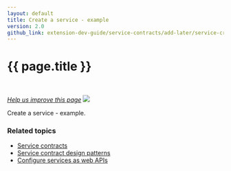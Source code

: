 ```yaml
---
layout: default
title: Create a service - example
version: 2.0
github_link: extension-dev-guide/service-contracts/add-later/service-create-example.md
---
```


<div class="container bs-docs-container">
   <div class="row">
      <div class="jumbotron">
         <h1 class="api1" id="create-service">{{ page.title }}</h1>
      </div>
      <div class="row">
         <div class="col-xs-3">
            <p>&nbsp;</p>
         </div>
         <div class="col-xs-9" role="main">
            <div class="bs-docs-section">
               <p><a href="https://github.com/magento/devdocs/blob/develop/guides/v2.0/extension-dev-guide/service-contracts/add-later/service-create-example.md" target="_blank"><em>Help us improve this page</em></a>&nbsp;<img src="{{ site.baseurl }}common/images/newWindow.gif"/></p>
               <p>Create a service - example.</p>
                             <h3 id="related-topics">Related topics</h3>
               <ul>
                    <li><a href="{{page.baseurl}}extension-dev-guide/service-contracts/service-contracts.html">Service contracts</a>
                  </li>
                  <li><a href="{{page.baseurl}}extension-dev-guide/service-contracts/design-patterns.html">Service contract design patterns</a></li>
                  <li><a href="{{page.baseurl}}extension-dev-guide/service-contracts/service-to-web-service.html">Configure services as web APIs</a>
                  </li>
               </ul>
            </div>
         </div>
      </div>
   </div>
</div>
